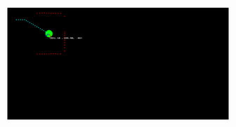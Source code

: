 ![img](https://github.com/Locchuong96/math-algorithms/blob/main/lidar%20simulate/imgs/lidar_simulate.png)
